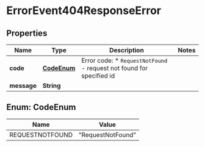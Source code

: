 

# ErrorEvent404ResponseError


## Properties

| Name | Type | Description | Notes |
|------------ | ------------- | ------------- | -------------|
|**code** | [**CodeEnum**](#CodeEnum) | Error code:  * `RequestNotFound` - request not found for specified id  |  |
|**message** | **String** |  |  |


## Enum: CodeEnum

| Name | Value |
|---- | ----- |
| REQUESTNOTFOUND | &quot;RequestNotFound&quot; |



